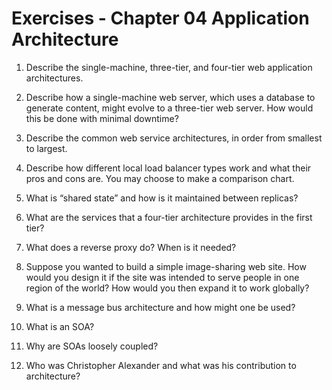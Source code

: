 # Exercises - Chapter 04 Application Architecture

1. Describe the single-machine, three-tier, and four-tier web application architectures.

2. Describe how a single-machine web server, which uses a database to generate content, might evolve to a three-tier web server. How would this be done with minimal downtime?

3. Describe the common web service architectures, in order from smallest to largest.

4. Describe how different local load balancer types work and what their pros and cons are. You may choose to make a comparison chart.

5. What is “shared state” and how is it maintained between replicas?

6. What are the services that a four-tier architecture provides in the first tier?

7. What does a reverse proxy do? When is it needed?

8. Suppose you wanted to build a simple image-sharing web site. How would you design it if the site was intended to serve people in one region of the world? How would you then expand it to work globally?

9. What is a message bus architecture and how might one be used?

10. What is an SOA?

11. Why are SOAs loosely coupled?

12. Who was Christopher Alexander and what was his contribution to architecture?
